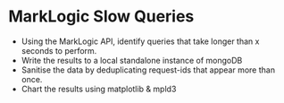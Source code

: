 # MarkLogic Slow Queries

* Using the MarkLogic API, identify queries that take longer than x seconds to perform.
* Write the results to a local standalone instance of mongoDB
* Sanitise the data by deduplicating request-ids that appear more than once.
* Chart the results using matplotlib & mpld3
